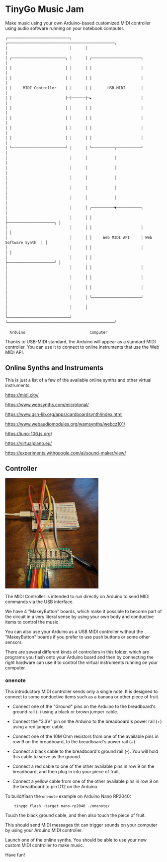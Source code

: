 # TinyGo Music Jam

Make music using your own Arduino-based customized MIDI controller using audio software running on your notebook computer.

```
┌────────────────────────────┐      ┌────────────────────────────────────────────────┐
│                            │      │                                                │
│ ┌────────────────────────┐ │      │ ┌──────────────────────┐                       │
│ │                        │ │      │ │                      │                       │
│ │                        │ │      │ │                      │                       │
│ │     MIDI Controller    │ │      │ │       USB-MIDI       │                       │
│ │                        ├─┼──────┼─►                      │                       │
│ │                        │ │      │ │                      │                       │
│ │                        │ │      │ │                      │                       │
│ │                        │ │      │ │                      │                       │
│ │                        │ │      │ │                      │                       │
│ └────────────────────────┘ │      │ └──────────┬───────────┘                       │
│                            │      │            │                                   │
│                            │      │            │                                   │
│                            │      │            │                                   │
│                            │      │            │                                   │
│                            │      │            │                                   │
│                            │      │ ┌──────────▼───────────┐                       │
│                            │      │ │                      ├─────────────────────┐ │
│                            │      │ │                      │                     │ │
│                            │      │ │     Web MIDI API     │ Web Software Synth  │ │
│                            │      │ │                      │                     │ │
│                            │      │ │                      ├─────────────────────┘ │
│                            │      │ │                      │                       │
│                            │      │ │                      │                       │
│                            │      │ │                      │                       │
│                            │      │ └──────────────────────┘                       │
│                            │      │                                                │
└────────────────────────────┘      └────────────────────────────────────────────────┘

  Arduino                             Computer

```

Thanks to USB-MIDI standard, the Arduino will appear as a standard MIDI controller. You can use it to connect to online instruments that use the Web MIDI API.


## Online Synths and Instruments

This is just a list of a few of the available online synths and other virtual instruments.

https://midi.city/

https://www.websynths.com/microtonal/

https://www.gsn-lib.org/apps/cardboardsynth/index.html

https://www.webaudiomodules.org/wamsynths/webcz101/

https://juno-106.js.org/

https://virtualpiano.eu/

https://experiments.withgoogle.com/ai/sound-maker/view/

## Controller

![MakeyBoard](../images/makeyboard.jpg)

The MIDI Controller is intended to run directly on Arduino to send MIDI commands via the USB interface.

We have 4 "MakeyButton" boards, which make it possible to become part of the circuit in a very literal sense by using your own body and conductive items to control the music.

You can also use your Arduino as a USB MIDI controller without the "MakeyButton" boards if you prefer to use push buttons or some other sensors.

There are several different kinds of controllers in this folder, which are programs you flash onto your Arduino board and then by connecting the right hardware can use it to control the virtual instruments running on your computer.

### onenote

This introductory MIDI controller sends only a single note. It is designed to connect to some conductive items such as a banana or other piece of fruit.

- Connect one of the "Ground" pins on the Arduino to the breadboard's ground rail (-) using a black or brown jumper cable.

- Connect the "3.3V" pin on the Arduino to the breadboard's power rail (+) using a red jumper cable.

- Connect one of the 10M Ohm resistors from one of the available pins in row 9 on the breadboard, to the breadboard's power rail (+).

- Connect a black cable to the breadboard's ground rail (-). You will hold this cable to serve as the ground.

- Connect a red cable to one of the other available pins in row 9 on the breadboard, and then plug in into your piece of fruit.

- Connect a yellow cable from one of the other available pins in row 9 on the breadboard to pin D12 on the Arduino.

To build/flash the `onenote` example on Arduino Nano RP2040:

        tinygo flash -target nano-rp2040 ./onenote/

Touch the black ground cable, and then also touch the piece of fruit.

This should send MIDI messages tht can trigger sounds on your computer by using your Arduino MIDI controller.

Launch one of the online synths. You should be able to use your new custom MIDI controller to make music.

Have fun!
